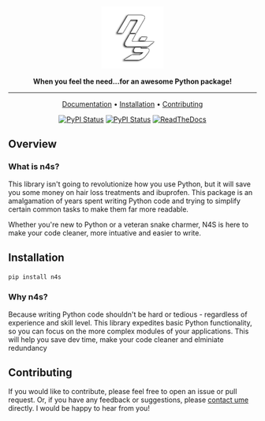 <div align="center">

<img src="logo.png" width="25%" height="25%" width="400px">

**When you feel the need...for an awesome Python package!**

______________________________________________________________________

<p align="center">
  <a href="https://need4swede.netlify.app/">Documentation</a> •
  <a href="#installation">Installation</a> •
  <a href="#contributing">Contributing</a>
</p>

[![PyPI Status](https://badge.fury.io/py/n4s.svg)](https://badge.fury.io/py/n4s.svg)
[![PyPI Status](https://pepy.tech/badge/n4s)](https://pepy.tech/project/n4s)
[![ReadTheDocs](https://readthedocs.org/projects/mlsync/badge/?version=latest)](https://need4swede.netlify.app/)


</div>

## Overview

### What is n4s?

This library isn't going to revolutionize how you use Python, but it will save you some money on hair loss treatments and ibuprofen. This package is an amalgamation of years spent writing Python code and trying to simplify certain common tasks to make them far more readable.

Whether you're new to Python or a veteran snake charmer, N4S is here to make your code cleaner, more intuative and easier to write.

## Installation

```sh
pip install n4s
```

### Why n4s?

Because writing Python code shouldn't be hard or tedious - regardless of experience and skill level.
This library expedites basic Python functionality, so you can focus on the more complex modules of your applications. This will help you save dev time, make your code cleaner and elminiate redundancy 

## Contributing

If you would like to contribute, please feel free to open an issue or pull request. Or, if you have any feedback or suggestions, please [contact ume](mailto:contact@mafshari.work) directly. I would be happy to hear from you!